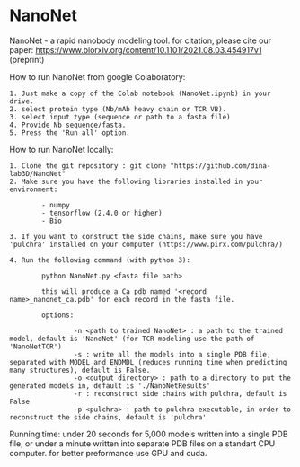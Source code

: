 # NanoNet

NanoNet - a rapid nanobody modeling tool. 
for citation, please cite our paper: https://www.biorxiv.org/content/10.1101/2021.08.03.454917v1 (preprint) 


How to run NanoNet from google Colaboratory:

    1. Just make a copy of the Colab notebook (NanoNet.ipynb) in your drive.
    2. select protein type (Nb/mAb heavy chain or TCR VB).
    3. select input type (sequence or path to a fasta file)
    4. Provide Nb sequence/fasta.
    5. Press the 'Run all' option.

How to run NanoNet locally:

    1. Clone the git repository : git clone "https://github.com/dina-lab3D/NanoNet"
    2. Make sure you have the following libraries installed in your environment:

            - numpy
            - tensorflow (2.4.0 or higher)
            - Bio

    3. If you want to construct the side chains, make sure you have 'pulchra' installed on your computer (https://www.pirx.com/pulchra/)

    4. Run the following command (with python 3):

            python NanoNet.py <fasta file path>

            this will produce a Ca pdb named '<record name>_nanonet_ca.pdb' for each record in the fasta file.

            options:

                    -n <path to trained NanoNet> : a path to the trained model, default is 'NanoNet' (for TCR modeling use the path of 'NanoNetTCR')
                    -s : write all the models into a single PDB file, separated with MODEL and ENDMDL (reduces running time when predicting many structures), default is False.
                    -o <output directory> : path to a directory to put the generated models in, default is './NanoNetResults'
                    -r : reconstruct side chains with pulchra, default is False
                    -p <pulchra> : path to pulchra executable, in order to reconstruct the side chains, default is 'pulchra'


Running time: under 20 seconds for 5,000 models written into a single PDB file, or under a minute written into separate PDB files on a standart CPU computer. for better preformance use GPU and cuda.
